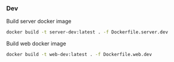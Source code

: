 ### Dev

Build server docker image

```bash
docker build -t server-dev:latest . -f Dockerfile.server.dev
```

Build web docker image

```bash
docker build -t web-dev:latest . -f Dockerfile.web.dev
```

